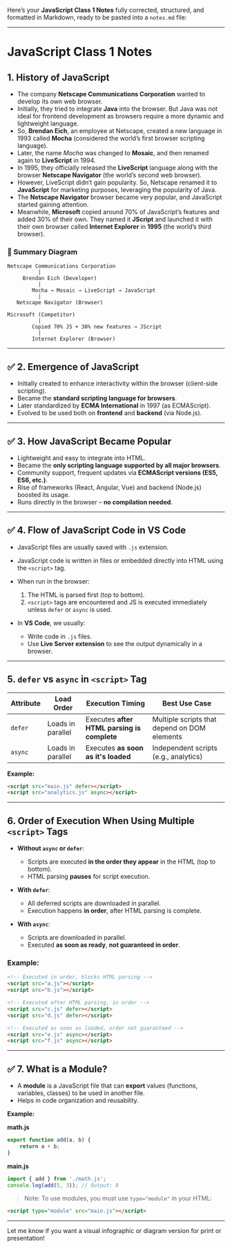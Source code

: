 Here’s your **JavaScript Class 1 Notes** fully corrected, structured, and formatted in Markdown, ready to be pasted into a `notes.md` file:

---

# JavaScript Class 1 Notes

## 1. History of JavaScript

* The company **Netscape Communications Corporation** wanted to develop its own web browser.
* Initially, they tried to integrate **Java** into the browser. But Java was not ideal for frontend development as browsers require a more dynamic and lightweight language.
* So, **Brendan Eich**, an employee at Netscape, created a new language in 1993 called **Mocha** (considered the world’s first browser scripting language).
* Later, the name *Mocha* was changed to **Mosaic**, and then renamed again to **LiveScript** in 1994.
* In 1995, they officially released the **LiveScript** language along with the browser **Netscape Navigator** (the world’s second web browser).
* However, LiveScript didn’t gain popularity. So, Netscape renamed it to **JavaScript** for marketing purposes, leveraging the popularity of Java.
* The **Netscape Navigator** browser became very popular, and JavaScript started gaining attention.
* Meanwhile, **Microsoft** copied around 70% of JavaScript’s features and added 30% of their own. They named it **JScript** and launched it with their own browser called **Internet Explorer** in **1995** (the world’s third browser).

### 🧠 Summary Diagram

```plaintext
Netscape Communications Corporation
          |
     Brendan Eich (Developer)
          |
        Mocha → Mosaic → LiveScript → JavaScript
          |
   Netscape Navigator (Browser)

Microsoft (Competitor)
          |
        Copied 70% JS + 30% new features → JScript
          |
        Internet Explorer (Browser)
```

---

## ✅ 2. Emergence of JavaScript

* Initially created to enhance interactivity within the browser (client-side scripting).
* Became the **standard scripting language for browsers**.
* Later standardized by **ECMA International** in 1997 (as ECMAScript).
* Evolved to be used both on **frontend** and **backend** (via Node.js).

---

## ✅ 3. How JavaScript Became Popular

* Lightweight and easy to integrate into HTML.
* Became the **only scripting language supported by all major browsers**.
* Community support, frequent updates via **ECMAScript versions (ES5, ES6, etc.)**.
* Rise of frameworks (React, Angular, Vue) and backend (Node.js) boosted its usage.
* Runs directly in the browser – **no compilation needed**.

---

## ✅ 4. Flow of JavaScript Code in VS Code

* JavaScript files are usually saved with `.js` extension.
* JavaScript code is written in files or embedded directly into HTML using the `<script>` tag.
* When run in the browser:

  1. The HTML is parsed first (top to bottom).
  2. `<script>` tags are encountered and JS is executed immediately unless `defer` or `async` is used.
* In **VS Code**, we usually:

  * Write code in `.js` files.
  * Use **Live Server extension** to see the output dynamically in a browser.

---

##  5. `defer` vs `async` in `<script>` Tag

| Attribute | Load Order        | Execution Timing                            | Best Use Case                                |
| --------- | ----------------- | ------------------------------------------- | -------------------------------------------- |
| `defer`   | Loads in parallel | Executes **after HTML parsing is complete** | Multiple scripts that depend on DOM elements |
| `async`   | Loads in parallel | Executes **as soon as it's loaded**         | Independent scripts (e.g., analytics)        |

**Example:**

```html
<script src="main.js" defer></script>
<script src="analytics.js" async></script>
```

---

##  6. Order of Execution When Using Multiple `<script>` Tags

* **Without `async` or `defer`**:

  * Scripts are executed **in the order they appear** in the HTML (top to bottom).
  * HTML parsing **pauses** for script execution.

* **With `defer`**:

  * All deferred scripts are downloaded in parallel.
  * Execution happens **in order**, after HTML parsing is complete.

* **With `async`**:

  * Scripts are downloaded in parallel.
  * Executed **as soon as ready**, **not guaranteed in order**.

### Example:

```html
<!-- Executed in order, blocks HTML parsing -->
<script src="a.js"></script>
<script src="b.js"></script>

<!-- Executed after HTML parsing, in order -->
<script src="c.js" defer></script>
<script src="d.js" defer></script>

<!-- Executed as soon as loaded, order not guaranteed -->
<script src="e.js" async></script>
<script src="f.js" async></script>
```

---

## ✅ 7. What is a Module?

* A **module** is a JavaScript file that can **export** values (functions, variables, classes) to be used in another file.
* Helps in code organization and reusability.

**Example:**

**math.js**

```js
export function add(a, b) {
    return a + b;
}
```

**main.js**

```js
import { add } from './math.js';
console.log(add(5, 3)); // Output: 8
```

> Note: To use modules, you must use `type="module"` in your HTML:

```html
<script type="module" src="main.js"></script>
```

---

Let me know if you want a visual infographic or diagram version for print or presentation!
